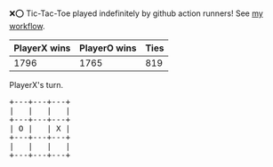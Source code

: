 :x::o: Tic-Tac-Toe played indefinitely by github action runners! See [my workflow](.github/workflows/play.yaml).

|PlayerX wins|PlayerO wins|Ties|
|-|-|-|
|1796|1765|819|

PlayerX's turn.

<pre>
+---+---+---+
|   |   |   |
+---+---+---+
| O |   | X |
+---+---+---+
|   |   |   |
+---+---+---+
</pre>